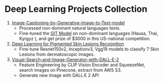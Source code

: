 # Deep Learning Projects Collection
1. [Image-Captioning-by-Generative-Image-to-Text-model](https://github.com/DDuan-zw/Image-Captioning---GIT-model)
   - Processed non-dominant natural languages texts.
   - Fine-tuned the [GIT Model](https://github.com/microsoft/GenerativeImage2Text) on non-dominant languages (Hausa, Thai, Kyrgyz ), and get prize of $3000 in this US-national competition.
2. [Deep Learning for Pigmented Skin Lesions Recognition](https://github.com/DDuan-zw/Deep-Learning-Projects-Collection/tree/main/Deep-learning-for-skin-cancer-classification)
   - Fine-tune Resnet150v2, Inceptionv3, Vgg19 models to classify 7 Skin Lesions from dermatoscopic images.
3. [Visual-Search-and-Image-Generator-with-DALL-E-2](https://github.com/AI-Driven-Digital-Marketing/Visual-Search-and-Image-Generator-with-DALL-E-2)
   - Feature Engineering by CLIP Vision Encoder and SqueezeNet, search images on Pinecone, extract from AWS S3.
   - Generate new Image with DALL·E 2 API

